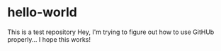 # hello-world
This is a test repository
Hey, I'm trying to figure out how to use GitHUb properly... I hope this works!
